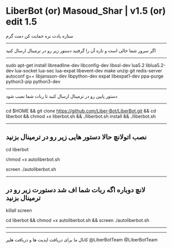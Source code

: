 # LiberBot (or) Masoud_Shar | v1.5 (or) edit 1.5
ستاره یادت نره حمایت کن دمت گرم
****************************************************
اگر سرور شما خالی است و تازه آن را گرفتید دستور زیر رو در ترمینال ارسال کنید
****************************************************
sudo apt-get install libreadline-dev libconfig-dev libssl-dev lua5.2 liblua5.2-dev lua-socket lua-sec lua-expat libevent-dev make unzip git redis-server autoconf g++ libjansson-dev libpython-dev expat libexpat1-dev ppa-purge python3-pip python3-dev
************************************************************************
دستور پایین رو در ترمینال ارسال کنید تا ربات شما نصب شود
***************************************************
cd $HOME && git clone https://github.com/Liber-Bot/LiberBot.git && cd liberbot && chmod +x liberbot.sh && ./liberbot.sh install && ./liberbot.sh
*****************
نصب اتولانچ
حالا دستور هایی زیر رو در ترمینال بزنید
--------------
cd liberbot

chmod +x autoliberbot.sh 

screen ./autoliberbot.sh
*****************
لانچ دوباره
اگه ربات شما اف شد دستورت زیر رو در ترمینال بزنید
--------------
killall screen

cd liberbot && chmod +x autoliberbot.sh && screen ./autoliberbot.sh 

*****************
--------------
کانال ما برای دریافت اپدیت ها و دریافت هلپر
@LiberBotTeam
@LiberBotTeam
